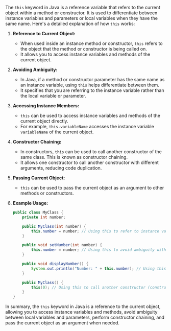 The `this` keyword in Java is a reference variable that refers to the current object within a method or constructor. It is used to differentiate between instance variables and parameters or local variables when they have the same name. Here's a detailed explanation of how `this` works:

1. **Reference to Current Object:**
   - When used inside an instance method or constructor, `this` refers to the object that the method or constructor is being called on.
   - It allows you to access instance variables and methods of the current object.

2. **Avoiding Ambiguity:**
   - In Java, if a method or constructor parameter has the same name as an instance variable, using `this` helps differentiate between them.
   - It specifies that you are referring to the instance variable rather than the local variable or parameter.

3. **Accessing Instance Members:**
   - `this` can be used to access instance variables and methods of the current object directly.
   - For example, `this.variableName` accesses the instance variable `variableName` of the current object.

4. **Constructor Chaining:**
   - In constructors, `this` can be used to call another constructor of the same class. This is known as constructor chaining.
   - It allows one constructor to call another constructor with different arguments, reducing code duplication.

5. **Passing Current Object:**
   - `this` can be used to pass the current object as an argument to other methods or constructors.

6. **Example Usage:**
   ```java
   public class MyClass {
       private int number;

       public MyClass(int number) {
           this.number = number; // Using this to refer to instance variable
       }

       public void setNumber(int number) {
           this.number = number; // Using this to avoid ambiguity with parameter
       }

       public void displayNumber() {
           System.out.println("Number: " + this.number); // Using this to access instance variable
       }

       public MyClass() {
           this(0); // Using this to call another constructor (constructor chaining)
       }
   }
   ```

In summary, the `this` keyword in Java is a reference to the current object, allowing you to access instance variables and methods, avoid ambiguity between local variables and parameters, perform constructor chaining, and pass the current object as an argument when needed.
